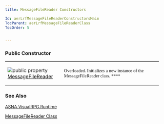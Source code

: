 ```yaml
---
title: MessageFileReader Constructors

Id: aerLrfMessageFileReaderConstructorsMain
TocParent: aerLrfMessageFileReaderClass
TocOrder: 5


---
```


### Public Constructor
<table class="dtTABLE" id="Table3" cellspacing="0">
                    <tr>
                        <td colspan="1" rowspan="1" width="15%">

<img alt="public property" src="../Images/property.bmp" border="0" /> [MessageFileReader](aerLrfMessageFileReaderClass.html) 
</td>
                        <td colspan="1" rowspan="1" width="50%">
                            <span style="font-size: 11pt;font-family: Verdana">
                                Overloaded.
                                Initializes a new instance of the MessageFileReader
                                class. **** 
                            </span>
                        </td>
                    </tr>
</table>

### See Also
[ASNA.VisualRPG.Runtime](aerLrfRuntimeNamespace.html)

[MessageFileReader Class](aerLrfMessageFileReaderClass.html) 
